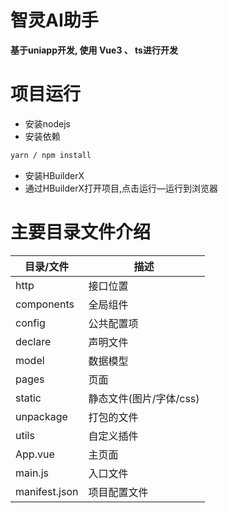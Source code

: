 # 智灵AI助手

**基于uniapp开发, 使用 Vue3 、 ts进行开发**

# 项目运行
- 安装nodejs
- 安装依赖
```sh
yarn / npm install
```
- 安装HBuilderX
- 通过HBuilderX打开项目,点击运行—运行到浏览器

# 主要目录文件介绍
| 目录/文件    | 	描述    |
| ------------- | ------------ |
| http | 接口位置 |
| components      | 全局组件 |
| config   | 公共配置项    |
| declare    | 声明文件 |
| model    | 数据模型 |
| pages | 页面 |
| static | 静态文件(图片/字体/css)  |
| unpackage | 打包的文件 |
| utils | 自定义插件 |
| App.vue | 主页面 |
| main.js | 入口文件 |
| manifest.json | 项目配置文件 |